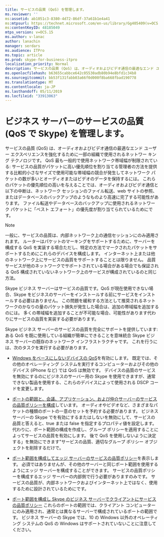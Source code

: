 ```yaml
---
title: サービスの品質 (QoS) を管理します。
ms.reviewer: ''
ms:assetid: ab1051c3-8380-4d72-86df-37a61b1e4a41
ms:mtpsurl: https://technet.microsoft.com/en-us/library/Gg405409(v=OCS.15)
ms:contentKeyID: 48185049
mtps_version: v=OCS.15
ms.author: v-lanac
author: lanachin
manager: serdars
ms.audience: ITPro
ms.topic: article
ms.prod: skype-for-business-itpro
localization_priority: Normal
description: サービスの品質 (QoS) は、オーディオおよびビデオ通信の最適なエンド ユーザー エクスペリエンスを強化するために一部の組織で使用されるネットワー キング テクノロジです。
ms.openlocfilehash: b63655cabbce642c05530adb80b94e8bfd1c34b8
ms.sourcegitcommit: bb53f131fabb03a66f0d000f8ba668fbad190778
ms.translationtype: MT
ms.contentlocale: ja-JP
ms.lasthandoff: 05/11/2019
ms.locfileid: "33913063"
---
```

# <a name="managing-quality-of-service-qos-in-skype-for-business-server"></a>ビジネス サーバーのサービスの品質 (QoS で Skype) を管理します。


サービスの品質 (QoS) は、オーディオおよびビデオ通信の最適なエンド ユーザー エクスペリエンスを強化するために一部の組織で使用されるネットワー キング テクノロジです。 QoS 最も一般的で使用ネットワーク帯域幅が制限されている: サービスの品質がパケットに高い優先順位を割り当てる管理者の方法を提供する比較的小さなサイズで使用可能な帯域幅の競合が発生してネットワーク パケットの数が多いとオーディオまたはビデオのデータを保持するには。 これらのパケットの優先順位の高いを与えることでは、オーディオおよびビデオ通信と以下の中断は、ネットワーク セッションのファイル転送、web サイトの参照、またはデータベースのバックアップのようなものより高速に完了する可能性があります。 ファイル転送やデータベースのバックアップに使用されるネットワーク パケットに「ベスト エフォート」の優先度が割り当てられているためにです。


> [!NOTE]  
> 一般に、サービスの品質は、内部ネットワーク上の通信セッションにのみ適用されます。 ルーターはパケットのマーキングをサポートするために、サーバーを構成する QoS を実装する場合ただし、特定の方法でマークされたパケットをサポートするためにこれらのデバイスを構成します。 インターネット上または他のネットワーク上にサービスの品質をサポートすることとは限りません。 品質サービスが他のネットワークでサポートされている場合がある場合でも保証される QoS 構成されていないネットワーク上のサービスが構成されているのと同じ方法。

Skype ビジネス サーバーはサービスの品質です。QoS が現在使用できない場合、Skype をビジネスのサーバーをインストールする前にサービスをインストールする必要はありません。 この問題を緩和する方法として推奨されるネットワークのかなりの量のパケット損失が発生した場合は、追加の帯域幅を追加するのには。 多くの帯域幅を追加することが不可能な場合、可能性があります代わりにサービスの品質を実装する必要があります。

Skype ビジネス サーバーのサービスの品質を完全にサポートを提供しています: ある QoS を既に使用している組織が簡単にできることを意味統合 Skype ビジネス サーバーの既存のネットワーク インフラストラクチャです。 これを行うには、次のタスクを実行する必要があります。

  - [Windows をベースにしないデバイスの QoS](enabling-qos-for-devices-that-are-not-based-on-windows.md)を有効にします。 既定では、その他のオペレーティング システムを実行するコンピューターおよびその他のデバイス (iPhone など) では QoS は無効です。 デバイスの品質のサービスを無効にするのにビジネスのサーバー用の Skype を使用できますが、通常できない製品を使用する、これらのデバイスによって使用される DSCP コードを変更します。

  - [ポートの範囲と、会議、アプリケーション、および仲介サーバーのサービスの品質ポリシーを構成](configuring-port-ranges-for-your-conferencing-application-and-mediation-servers.md)しています。 オーディオやビデオなど、さまざまなパケットの種類のポートの一意のセットを予約する必要があります。 ビジネス サーバーの Skype でを有効にするまたはしないを無効にして、サービスの品質と答えると、true または false を指定するプロパティ値を設定します。 代わりに、ポート範囲の構成を作成し、グループ ポリシーを適用することによってサービスの品質を有効にします。 後で QoS を使用しないように決定する」を無効にできます"サービスの品質、適切なグループ ポリシー オブジェクトを削除するだけで。

  - [ポート範囲を構成してエッジ サーバーのサービスの品質ポリシー](configuring-port-ranges-for-your-edge-servers.md)を表示します。 必須ではありませんが、その他のサーバーと同じポート範囲を使用するようにエッジ サーバーを構成することができます。 サービスの品質ポリシーを構成するエッジ サーバーの内部側で行う必要がありますのみです。 サービスの品質が、内部ネットワークおよびインターネット上ではなく、使用するために設計されているためにです。

- [ポート範囲を構成し Skype のビジネス サーバーでクライアントにサービスの品質ポリシー](configuring-port-ranges-for-your-skype-clients.md) これらのポートの範囲では、クライアント コンピューターにのみ適用され、通常とは異なるサーバーで構成されているポートの範囲です。 ビジネス サーバーの Skype では、10 の Windows 以外のオペレーティング システムの QoS の Windows はサポートされていないことに注意してください。


